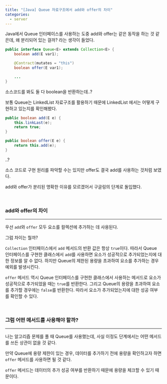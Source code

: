 ```yaml
---
title: "[Java] Queue 자료구조에서 add와 offer의 차이"
categories:
  - server
---
```


Java에서 Queue 인터페이스를 사용하는 도중 add와 offer는 같은 동작을 하는 것 같은데, 왜 분리되어 있는 걸까? 라는 생각이 들었다.

```java
public interface Queue<E> extends Collection<E> {
    boolean add(E var1);

    @Contract(mutates = "this")
    boolean offer(E var1);

    ...
}
```

소스코드를 봐도 둘 다 boolean을 반환하는데..?

보통 Queue는 LinkedList 자료구조를 활용하기 때문에 LinkedList 에서는 어떻게 구현하고 있는지를 확인해봤다.

```java
public boolean add(E e) {
    this.linkLast(e);
    return true;
}
```

```java
public boolean offer(E e) {
    return this.add(e);
}
```

..?

소스 코드로 구현 원리를 파악할 수는 있지만 offer도 결국 add를 사용하는 것처럼 보였다.

add와 offer가 분리된 명확한 이유를 모르겠어서 구글링의 단계로 돌입했다.

<br>

### add와 offer의 차이

---

우선 `add`와 `offer` 모두 요소를 컬렉션에 추가하는 데 사용된다.

그럼 차이는 뭘까?

`Collection` 인터페이스에서 `add` 메서드의 반환 값은 항상 `true`이다. 따라서 Queue 인터페이스를 구현한 클래스에서 `add`를 사용하면 요소가 성공적으로 추가되었는지에 대한 정보를 알 수 없다. 하지만 Queue의 제한된 용량을 초과하여 요소를 추가하는 경우 예외를 발생시킨다.

`offer` 메서드 역시 Queue 인터페이스를 구현한 클래스에서 사용하는 메서드로 요소가 성공적으로 추가되었을 때는 `true`를 반환한다. 그리고 Queue의 용량을 초과하여 요소를 추가할 경우에는 `false`를 반환한다. 따라서 요소가 추가되었는지에 대한 성공 여부를 확인할 수 있다.

<br>

### 그럼 어떤 메서드를 사용해야 할까?

---

나는 알고리즘 문제를 풀 때 Queue를 사용했는데, 사실 이정도 단계에서는 어떤 메서드를 쓰든 상관이 없을 것 같다.

만약 Queue에 용량 제한이 있는 경우, 데이터를 추가하기 전에 용량을 확인하고자 하면 `offer` 메서드를 사용하면 될 것 같다.

`offer` 메서드는 데이터의 추가 성공 여부를 반환하기 때문에 용량을 체크할 수 있기 때문이다.
